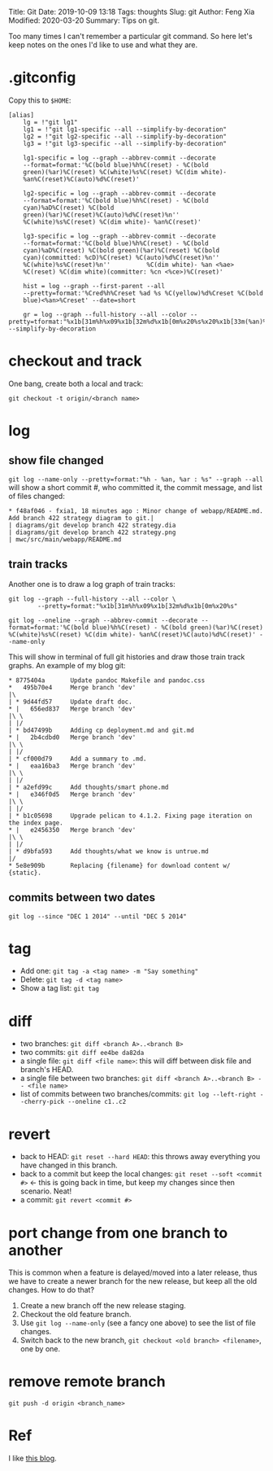 Title: Git
Date: 2019-10-09 13:18
Tags: thoughts
Slug: git
Author: Feng Xia
Modified: 2020-03-20
Summary: Tips on git.

Too many times I can't remember a particular git command. So here
let's keep notes on the ones I'd like to use and what they are.

# .gitconfig

Copy this to `$HOME`:

```shell
[alias]
    lg = !"git lg1"
    lg1 = !"git lg1-specific --all --simplify-by-decoration"
    lg2 = !"git lg2-specific --all --simplify-by-decoration"
    lg3 = !"git lg3-specific --all --simplify-by-decoration"

    lg1-specific = log --graph --abbrev-commit --decorate
    --format=format:'%C(bold blue)%h%C(reset) - %C(bold
    green)(%ar)%C(reset) %C(white)%s%C(reset) %C(dim white)-
    %an%C(reset)%C(auto)%d%C(reset)'
    
    lg2-specific = log --graph --abbrev-commit --decorate
    --format=format:'%C(bold blue)%h%C(reset) - %C(bold
    cyan)%aD%C(reset) %C(bold
    green)(%ar)%C(reset)%C(auto)%d%C(reset)%n''
    %C(white)%s%C(reset) %C(dim white)- %an%C(reset)'
    
    lg3-specific = log --graph --abbrev-commit --decorate
    --format=format:'%C(bold blue)%h%C(reset) - %C(bold
    cyan)%aD%C(reset) %C(bold green)(%ar)%C(reset) %C(bold
    cyan)(committed: %cD)%C(reset) %C(auto)%d%C(reset)%n''
    %C(white)%s%C(reset)%n''          %C(dim white)- %an <%ae>
    %C(reset) %C(dim white)(committer: %cn <%ce>)%C(reset)'
    
    hist = log --graph --first-parent --all
    --pretty=format:'%Cred%h%Creset %ad %s %C(yellow)%d%Creset %C(bold
    blue)<%an>%Creset' --date=short
    
    gr = log --graph --full-history --all --color --pretty=tformat:"%x1b[31m%h%x09%x1b[32m%d%x1b[0m%x20%s%x20%x1b[33m(%an)%x1b[0m" --simplify-by-decoration
```

# checkout and track

One bang, create both a local and track:

```shell
git checkout -t origin/<branch name>
```

# log

## show file changed
`git log --name-only --pretty=format:"%h - %an, %ar : %s" --graph
--all` will show a short commit #, who committed it, the commit
message, and list of files changed:

```shell
* f48af046 - fxia1, 18 minutes ago : Minor change of webapp/README.md. Add branch 422 strategy diagram to git.| 
| diagrams/git develop branch 422 strategy.dia
| diagrams/git develop branch 422 strategy.png
| mwc/src/main/webapp/README.md
```

## train tracks

Another one is to draw a log graph of train tracks:

```shell
git log --graph --full-history --all --color \
        --pretty=format:"%x1b[31m%h%x09%x1b[32m%d%x1b[0m%x20%s"
        
git log --oneline --graph --abbrev-commit --decorate --format=format:'%C(bold blue)%h%C(reset) - %C(bold green)(%ar)%C(reset) %C(white)%s%C(reset) %C(dim white)- %an%C(reset)%C(auto)%d%C(reset)' --name-only
```

This will show in terminal of full git histories and draw those train
track graphs. An example of my blog git:

```shell
* 8775404a       Update pandoc Makefile and pandoc.css
*   495b70e4     Merge branch 'dev'
|\  
| * 9d44fd57     Update draft doc.
* |   656ed837   Merge branch 'dev'
|\ \  
| |/  
| * bd47499b     Adding cp deployment.md and git.md
* |   2b4cdbd0   Merge branch 'dev'
|\ \  
| |/  
| * cf000d79     Add a summary to .md.
* |   eaa16ba3   Merge branch 'dev'
|\ \  
| |/  
| * a2efd99c     Add thoughts/smart phone.md
* |   e346f0d5   Merge branch 'dev'
|\ \  
| |/  
| * b1c05698     Upgrade pelican to 4.1.2. Fixing page iteration on the index page.
* |   e2456350   Merge branch 'dev'
|\ \  
| |/  
| * d9bfa593     Add thoughts/what we know is untrue.md
|/  
* 5e8e909b       Replacing {filename} for download content w/ {static}.
```

## commits between two dates

`git log --since "DEC 1 2014" --until "DEC 5 2014"`

# tag

- Add one: `git tag -a <tag name> -m "Say something"`
- Delete: `git tag -d <tag name>`
- Show a tag list: `git tag`

# diff

- two branches: `git diff <branch A>..<branch B>`
- two commits: `git diff ee4be da82da`
- a single file: `git diff <file name>`: this will diff between disk
  file and branch's HEAD.
- a single file between two branches: `git diff <branch A>..<branch B>
  -- <file name>`
- list of commits between two branches/commits: `git log --left-right
  --cherry-pick --oneline c1..c2`


# revert

- back to HEAD: `git reset --hard HEAD`: this throws away everything
  you have changed in this branch.
- back to a commit but keep the local changes: `git reset --soft
  <commit #>` &larr; this is going back in time, but keep my changes
  since then scenario. Neat!
- a commit: `git revert <commit #>`

# port change from one branch to another

This is common when a feature is delayed/moved into a later release,
thus we have to create a newer branch for the new release, but keep
all the old changes. How to do that?

1. Create a new branch off the new release staging.
2. Checkout the old feature branch.
3. Use `git log --name-only` (see a fancy one above) to see the list
   of file changes.
4. Switch back to the new branch, `git checkout <old branch>
   <filename>`, one by one.

# remove remote branch

```shell
git push -d origin <branch_name>
```
# Ref

I like [this blog][1].

[1]: https://ohshitgit.com/
